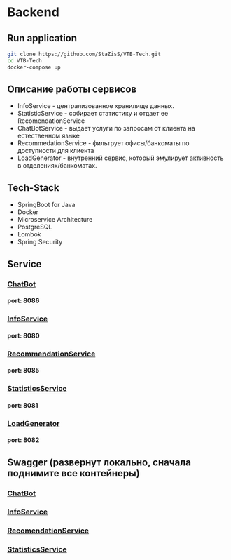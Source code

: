 # Backend

## Run application

```bash
git clone https://github.com/StaZisS/VTB-Tech.git
cd VTB-Tech
docker-compose up
```
## Описание работы сервисов
- InfoService - централизованное хранилище данных.
- StatisticService - собирает статистику и отдает ее RecomendationService
- ChatBotService - выдает услуги по запросам от клиента на естественном языке
- RecommedationService - фильтрует офисы/банкоматы по доступности для клиента
- LoadGenerator - внутренний сервис, который эмулирует активность в отделениях/банкоматах.

## Tech-Stack
- SpringBoot for Java
- Docker 
- Microservice Architecture
- PostgreSQL
- Lombok
- Spring Security

## Service

### [ChatBot](ChatBot/src/main/java/com/example/chatbot/ChatBotApplication.java)

#### port: 8086

### [InfoService](InfoService/src/main/java/com/example/infoservice/InfoServiceApplication.java)

#### port: 8080

### [RecommendationService](RecomendationService/src/main/java/com/example/recomendationservice/RecomendationServiceApplication.java)

#### port: 8085

### [StatisticsService](StatisticsService/src/main/java/com/example/statisticsservice/StatisticsServiceApplication.java)

#### port: 8081

### [LoadGenerator](LoadGenerator/src/main/java/com/example/loadgenerator/LoadGeneratorApplication.java)

#### port: 8082

## Swagger (развернут локально, сначала поднимите все контейнеры) 

### [ChatBot](http://localhost:8086/swagger-ui.html)

### [InfoService](http://localhost:8080/swagger-ui.html)

### [RecomendationService](http://localhost:8085/swagger-ui.html)

### [StatisticsService](http://localhost:8081/swagger-ui.html)
